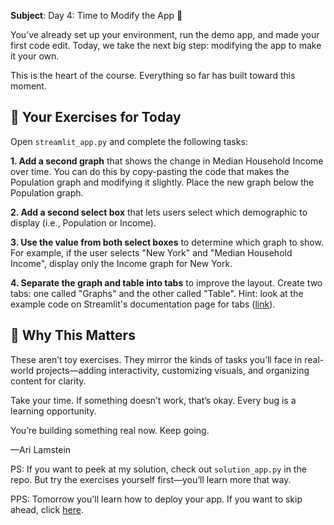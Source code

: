 **Subject**: Day 4: Time to Modify the App 🧠

You’ve already set up your environment, run the demo app, and made your first code edit. Today, we take the next big step: modifying the app to make it your own.

This is the heart of the course. Everything so far has built toward this moment.

## 🧪 Your Exercises for Today
Open `streamlit_app.py` and complete the following tasks:

**1. Add a second graph** that shows the change in Median Household Income over time. You can do this by copy-pasting the
   code that makes the Population graph and modifying it slightly. Place the new graph below the Population graph.

**2. Add a second select box** that lets users select which demographic to display (i.e., Population or Income).

**3. Use the value from both select boxes** to determine which graph to show. For example, if the user selects "New York"
   and "Median Household Income", display only the Income graph for New York.

**4. Separate the graph and table into tabs** to improve the layout. Create two tabs: one called "Graphs" and the other called "Table". Hint: look at the example code on Streamlit's documentation page for tabs ([link](https://docs.streamlit.io/develop/api-reference/layout/st.tabs)).

## 💬 Why This Matters
These aren’t toy exercises. They mirror the kinds of tasks you’ll face in real-world projects—adding interactivity, customizing visuals, and organizing content for clarity.

Take your time. If something doesn’t work, that’s okay. Every bug is a learning opportunity.

You’re building something real now. Keep going.

—Ari Lamstein

PS: If you want to peek at my solution, check out `solution_app.py` in the repo. But try the exercises yourself first—you’ll learn more that way.

PPS: Tomorrow you'll learn how to deploy your app. If you want to skip ahead, click [here](https://github.com/arilamstein/streamlit_tutorial/blob/main/emails/day-5.md).